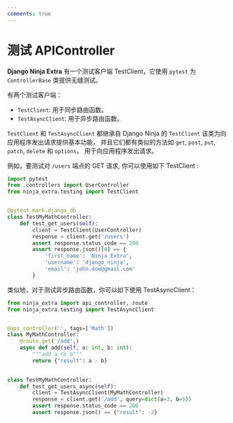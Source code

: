 ```yaml
---
comments: true
---
```

# **测试 APIController**

**Django Ninja Extra** 有一个测试客户端 TestClient，它使用 `pytest` 为 `ControllerBase` 类提供无缝测试。

有两个测试客户端：

- `TestClient`: 用于同步路由函数。
- `TestAsyncClient`: 用于异步路由函数。

`TestClient` 和 `TestAsyncClient` 都继承自 Django Ninja 的  `TestClient` 该类为向应用程序发出请求提供基本功能，
并且它们都有类似的方法如 `get`, `post`, `put`, `patch`, `delete` 和 `options`， 用于向应用程序发出请求。

例如，要测试对 `/users` 端点的 GET 请求, 你可以使用如下 TestClient :

```python
import pytest
from .controllers import UserController
from ninja_extra.testing import TestClient


@pytest.mark.django_db
class TestMyMathController:
    def test_get_users(self):
        client = TestClient(UserController)
        response = client.get('/users')
        assert response.status_code == 200
        assert response.json()[0] == {
            'first_name': 'Ninja Extra',
            'username': 'django_ninja',
            'email': 'john.doe@gmail.com'
        }

```
类似地，对于测试异步路由函数，你可以如下使用 TestAsyncClient：

```python
from ninja_extra import api_controller, route
from ninja_extra.testing import TestAsyncClient


@api_controller('', tags=['Math'])
class MyMathController:
    @route.get('/add',)
    async def add(self, a: int, b: int):
        """add a to b"""
        return {"result": a - b}

    
class TestMyMathController:
    def test_get_users_async(self):
        client = TestAsyncClient(MyMathController)
        response = client.get('/add', query=dict(a=3, b=5))
        assert response.status_code == 200
        assert response.json() == {"result": -2}

```
